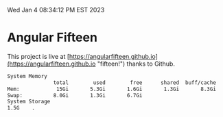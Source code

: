 Wed Jan  4 08:34:12 PM EST 2023

# Angular Fifteen


This project is live at [https://angularfifteen.github.io](https://angularfifteen.github.io "fifteen!") thanks to Github.

```bash
System Memory
               total        used        free      shared  buff/cache   available
Mem:            15Gi       5.3Gi       1.6Gi       1.3Gi       8.3Gi       8.3Gi
Swap:          8.0Gi       1.3Gi       6.7Gi
System Storage
1.5G	.
```
